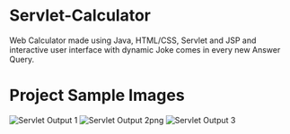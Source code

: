 # Servlet-Calculator
Web Calculator made using Java, HTML/CSS, Servlet and JSP and interactive user interface with dynamic Joke comes in every new Answer Query.
# Project Sample Images
![Servlet Output 1](https://github.com/user-attachments/assets/3512d403-674e-45dc-b2c1-937ed8155638)
![Servlet Output 2png](https://github.com/user-attachments/assets/3e700d02-7a26-4f37-b9ed-998fb76e1dee)
![Servlet Output 3](https://github.com/user-attachments/assets/6a3499a2-589c-4345-9834-60a2302cd88d)

